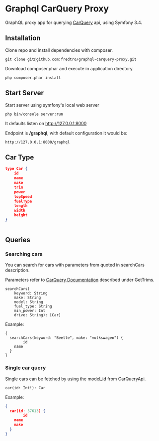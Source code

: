 Graphql CarQuery Proxy
=========================

GraphQL proxy app for querying [CarQuery](http://www.carqueryapi.com/documentation/) api, using Symfony 3.4. 

Installation
------------
Clone repo and install dependencies with composer.

```
git clone git@github.com:fredtro/graphql-carquery-proxy.git

```
Download composer.phar and execute in application directory.
```
php composer.phar install
```

Start Server
------------
Start server using symfony's local web server

```
php bin/console server:run
```

It defaults listen on http://127.0.0.1:8000

Endpoint is **/graphql**, with default configuration it would be:
```
http://127.0.0.1:8000/graphql
```



Car Type
--------

```json
type Car {
    id
    name
    make
    trim
    power
    topSpeed
    fuelType
    length
    width
    height    
}
    
```

Queries
-------

### Searching cars

You can search for cars with parameters from quoted in searchCars description.

Parameters refer to [CarQuery Documentation](http://www.carqueryapi.com/documentation/api-usage/) described under GetTrims. 

```
searchCars(
    keyword: String
    make: String
    model: String
    fuel_type: String
    min_power: Int
    drive: String): [Car]
```
Example:
```
{
  searchCars(keyword: "Beetle", make: "volkswagen") {
 		id
    name
  }
}
```


### Single car query
Single cars can be fetched by using the model_id from CarQueryApi.

```
car(id: Int!): Car

```

Example:

````json
{
  car(id: 57613) {
 		id
    name
    make
  }
}
````
